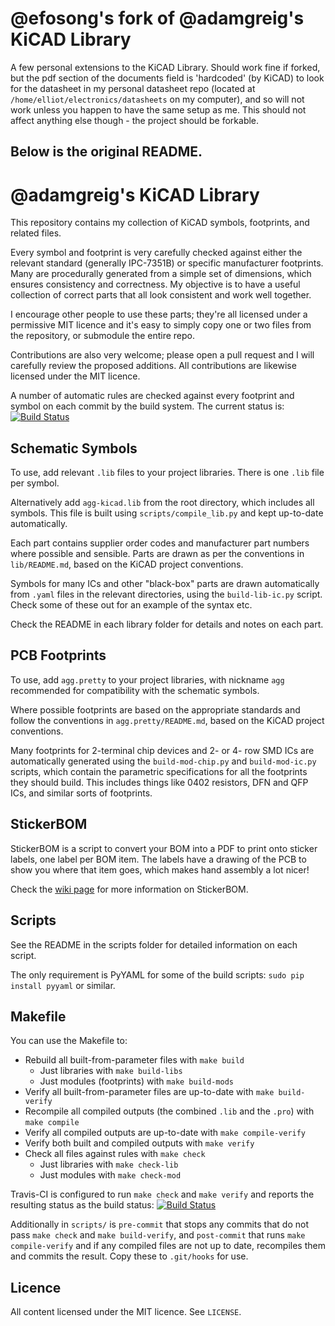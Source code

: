 # @efosong's fork of @adamgreig's KiCAD Library
A few personal extensions to the KiCAD Library. Should work fine if forked, but
the pdf section of the documents field is 'hardcoded' (by KiCAD) to look for the
datasheet in my personal datasheet repo (located at
`/home/elliot/electronics/datasheets` on my computer), and so will not work
unless you happen to have the same setup as me. This should not affect anything
else though - the project should be forkable.

Below is the original README.
---

# @adamgreig's KiCAD Library

This repository contains my collection of KiCAD symbols, footprints,
and related files.

Every symbol and footprint is very carefully checked against either the
relevant standard (generally IPC-7351B) or specific manufacturer footprints.
Many are procedurally generated from a simple set of dimensions, which ensures
consistency and correctness. My objective is to have a useful collection of
correct parts that all look consistent and work well together.

I encourage other people to use these parts; they're all licensed under a
permissive MIT licence and it's easy to simply copy one or two files from the
repository, or submodule the entire repo.

Contributions are also very welcome; please open a pull request and I will
carefully review the proposed additions. All contributions are likewise
licensed under the MIT licence.

A number of automatic rules are checked against every footprint and symbol on
each commit by the build system. The current status is:
[![Build Status](https://travis-ci.org/adamgreig/agg-kicad.svg?branch=master)](https://travis-ci.org/adamgreig/agg-kicad)

## Schematic Symbols

To use, add relevant `.lib` files to your project libraries. There is one 
`.lib` file per symbol.

Alternatively add `agg-kicad.lib` from the root directory, which includes all 
symbols. This file is built using `scripts/compile_lib.py` and kept up-to-date 
automatically.

Each part contains supplier order codes and manufacturer part numbers where 
possible and sensible. Parts are drawn as per the conventions in 
`lib/README.md`, based on the KiCAD project conventions.

Symbols for many ICs and other "black-box" parts are drawn automatically from
`.yaml` files in the relevant directories, using the `build-lib-ic.py` script.
Check some of these out for an example of the syntax etc.

Check the README in each library folder for details and notes on each part.

## PCB Footprints

To use, add `agg.pretty` to your project libraries, with nickname `agg` 
recommended for compatibility with the schematic symbols.

Where possible footprints are based on the appropriate standards and follow the 
conventions in `agg.pretty/README.md`, based on the KiCAD project conventions.

Many footprints for 2-terminal chip devices and 2- or 4- row SMD ICs are 
automatically generated using the `build-mod-chip.py` and `build-mod-ic.py` 
scripts, which contain the parametric specifications for all the footprints 
they should build. This includes things like 0402 resistors, DFN and QFP ICs, 
and similar sorts of footprints.

## StickerBOM

StickerBOM is a script to convert your BOM into a PDF to print onto sticker 
labels, one label per BOM item. The labels have a drawing of the PCB to show 
you where that item goes, which makes hand assembly a lot nicer!

Check the [wiki page](https://github.com/adamgreig/agg-kicad/wiki/StickerBOM) 
for more information on StickerBOM.

## Scripts

See the README in the scripts folder for detailed information on each script.

The only requirement is PyYAML for some of the build scripts:
`sudo pip install pyyaml` or similar.

## Makefile

You can use the Makefile to:
* Rebuild all built-from-parameter files with `make build`
    * Just libraries with `make build-libs`
    * Just modules (footprints) with `make build-mods`
* Verify all built-from-parameter files are up-to-date with `make build-verify`
* Recompile all compiled outputs (the combined `.lib` and the `.pro`) with 
  `make compile`
* Verify all compiled outputs are up-to-date with `make compile-verify`
* Verify both built and compiled outputs with `make verify`
* Check all files against rules with `make check`
    * Just libraries with `make check-lib`
    * Just modules with `make check-mod`

Travis-CI is configured to run `make check` and `make verify` and reports the 
resulting status as the build status:
[![Build 
Status](https://travis-ci.org/adamgreig/agg-kicad.svg?branch=master)](https://travis-ci.org/adamgreig/agg-kicad)

Additionally in `scripts/` is `pre-commit` that stops any commits that do not 
pass `make check` and `make build-verify`, and `post-commit` that runs `make 
compile-verify` and if any compiled files are not up to date, recompiles them 
and commits the result. Copy these to `.git/hooks` for use.

## Licence

All content licensed under the MIT licence. See `LICENSE`.

